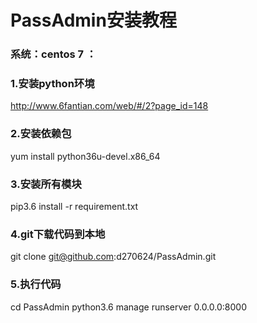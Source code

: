 # PassAdmin安装教程
### 系统：centos 7 ：

### 1.安装python环境
http://www.6fantian.com/web/#/2?page_id=148

###  2.安装依赖包
yum install python36u-devel.x86_64

###  3.安装所有模块

pip3.6 install -r requirement.txt

###  4.git下载代码到本地
git clone git@github.com:d270624/PassAdmin.git

###  5.执行代码
cd PassAdmin
python3.6 manage runserver 0.0.0.0:8000
